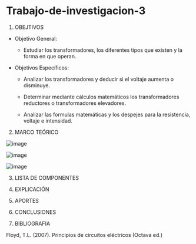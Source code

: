# Trabajo-de-investigacion-3
1. OBEJTIVOS

  * Objetivo General:
    
    - Estudiar los transformadores, los diferentes tipos que existen y la forma en que operan.
    
  * Objetivos Específicos:

    - Analizar los transformadores y deducir si el voltaje aumenta o disminuye.
   
    - Determinar mediante cálculos matemáticos los transformadores reductores o transformadores elevadores.
   
    - Analizar las formulas matemáticas y los despejes para la resistencia, voltaje e intensidad.

2. MARCO TEÓRICO

![image](https://user-images.githubusercontent.com/76132461/112328285-305e7300-8c84-11eb-9520-991fe5f566fd.png)

![image](https://user-images.githubusercontent.com/76132461/112348440-d4044f00-8c95-11eb-919d-0e0cb8c6b235.png)

![image](https://user-images.githubusercontent.com/76132461/112369233-f6a06300-8ca9-11eb-8fa5-0baeb2061354.png)

3. LISTA DE COMPONENTES

4. EXPLICACIÓN

6. APORTES

5. CONCLUSIONES

6. BIBLIOGRAFIA

Floyd, T.L. (2007). Principios de circuitos eléctricos (Octava ed.)


